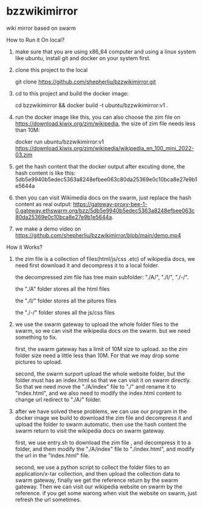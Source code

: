 # bzzwikimirror
wiki mirror based on swarm

How to Run it On local?
1. make sure that you are using x86_64 computer and using a linux system like ubuntu, install git and docker on your system first.

2. clone this project to the local

    git clone https://github.com/shepherliu/bzzwikimirror.git

3. cd to this project and build the docker image: 
   
    cd bzzwikimirror && docker build -t ubuntu/bzzwikimirror:v1 .

3. run the docker image like this, you can also choose the zim file on https://download.kiwix.org/zim/wikipedia, the size of zim file needs less than 10M: 

    docker run ubuntu/bzzwikimirror:v1 https://download.kiwix.org/zim/wikipedia/wikipedia_en_100_mini_2022-03.zim

4. get the hash content that the docker output after excuting done, the hash content is like this: 5db5e9940b5edec5363a8248efbee063c80da25369e0c10bca8e27e9b1e5644a

5. then you can visit Wikimedia docs on the swarm, just replace the hash content as real output: https://gateway-proxy-bee-1-0.gateway.ethswarm.org/bzz/5db5e9940b5edec5363a8248efbee063c80da25369e0c10bca8e27e9b1e5644a.

6. we make a demo video on  https://github.com/shepherliu/bzzwikimirror/blob/main/demo.mp4


How it Works?

1. the zim file is a collection of files(html/js/css .etc) of wikipedia docs, we need first download it and decompress it to a local folder.

   the decompressed zim file has tree main subfolder: "./A/", "./I/", "./-/". 
  
   the "./A" folder stores all the html files
   
   the "./I/" folder stores all the pitures files
   
   the "./-/" folder stores all the js/css files
   
2. we use the swarm gateway to upload the whole folder files to the swarm, so we can visit the wikipedia docs on the swarm. but we need something to fix.
   
   first, the swarm gateway has a limit of 10M size to upload. so the zim folder size need a little less than 10M. For that we may drop some pictures to upload.
   
   second, the swarm surport upload the whole website folder, but the folder must has an index.html so that we can visit it on swarm directly. So that we need move the "./A/index" file to "./" and rename it to "index.html", and we also need to modify the index.html content to change url redirect to "./A/" folder.
   
3. after we have solved these problems, we can use our program in the docker image we build to download the zim file and decompress it and upload the folder to swarm automatic. then use the hash content the swarm return to visit the wikipedia docs on swarm gateway.

   first, we use entry.sh to download the zim file , and decompress it to a folder, and them modify the "./A/index" file to "./index.html", and modify the url in the "index.html" file.
   
   second, we use a python script to collect the folder files to an application/x-tar collection, and then upload the collection data to swarm gateway, finally we get the reference return by the swarm gateway. Then we can visit our wikipedia website on swarm by the reference. if you get some warong when visit the website on swarm, just refresh the url sometimes.

